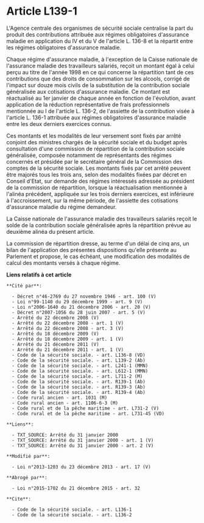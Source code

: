 # Article L139-1

L'Agence centrale des organismes de sécurité sociale centralise la part du produit des contributions attribuée aux régimes
obligatoires d'assurance maladie en application du IV et du V de l'article L. 136-8 et la répartit entre les régimes
obligatoires d'assurance maladie.

Chaque régime d'assurance maladie, à l'exception de la Caisse nationale de l'assurance maladie des travailleurs salariés,
reçoit un montant égal à celui perçu au titre de l'année 1998 en ce qui concerne la répartition tant de ces contributions que
des droits de consommation sur les alcools, corrigé de l'impact sur douze mois civils de la substitution de la contribution
sociale généralisée aux cotisations d'assurance maladie. Ce montant est réactualisé au 1er janvier de chaque année en
fonction de l'évolution, avant application de la réduction représentative de frais professionnels mentionnée au I de
l'article L. 136-2, de l'assiette de la contribution visée à l'article L. 136-1 attribuée aux régimes obligatoires
d'assurance maladie entre les deux derniers exercices connus.

Ces montants et les modalités de leur versement sont fixés par arrêté conjoint des ministres chargés de la sécurité sociale
et du budget après consultation d'une commission de répartition de la contribution sociale généralisée, composée notamment de
représentants des régimes concernés et présidée par le secrétaire général de la Commission des comptes de la sécurité
sociale. Les montants fixés par cet arrêté peuvent être majorés tous les trois ans, selon des modalités fixées par décret en
Conseil d'Etat, sur demande des régimes intéressés adressée au président de la commission de répartition, lorsque la
réactualisation mentionnée à l'alinéa précédent, appliquée sur les trois derniers exercices, est inférieure à
l'accroissement, sur la même période, de l'assiette des cotisations d'assurance maladie du régime demandeur.

La Caisse nationale de l'assurance maladie des travailleurs salariés reçoit le solde de la contribution sociale généralisée
après la répartition prévue au deuxième alinéa du présent article.

La commission de répartition dresse, au terme d'un délai de cinq ans, un bilan de l'application des présentes dispositions
qu'elle présente au Parlement et propose, le cas échéant, une modification des modalités de calcul des montants versés à
chaque régime.

**Liens relatifs à cet article**

	**Cité par**:

	  - Décret n°46-2769 du 27 novembre 1946 - art. 100 (V)
	  - Loi n°99-1140 du 29 décembre 1999 - art. 9 (V)
	  - Loi n°2006-1640 du 21 décembre 2006 - art. 20 (V)
	  - Décret n°2007-1056 du 28 juin 2007 - art. 5 (V)
	  - Arrêté du 22 décembre 2008 (V)
	  - Arrêté du 22 décembre 2008 - art. 1 (V)
	  - Arrêté du 22 décembre 2008 - art. 3 (V)
	  - Arrêté du 18 décembre 2009 (V)
	  - Arrêté du 18 décembre 2009 - art. 1 (V)
	  - Arrêté du 21 décembre 2011 (V)
	  - Arrêté du 21 décembre 2011 - art. 1 (V)
	  - Code de la sécurité sociale. - art. L136-8 (VD)
	  - Code de la sécurité sociale. - art. L139-2 (Ab)
	  - Code de la sécurité sociale. - art. L241-1 (MMN)
	  - Code de la sécurité sociale. - art. L612-1 (MMN)
	  - Code de la sécurité sociale. - art. L711-2 (M)
	  - Code de la sécurité sociale. - art. R139-1 (Ab)
	  - Code de la sécurité sociale. - art. R139-3 (Ab)
	  - Code de la sécurité sociale. - art. R139-4 (Ab)
	  - Code rural ancien - art. 1031 (M)
	  - Code rural ancien - art. 1106-6-3 (M)
	  - Code rural et de la pêche maritime - art. L731-2 (V)
	  - Code rural et de la pêche maritime - art. L731-45 (VD)

	**Liens**:

	  - TXT_SOURCE: Arrêté du 31 janvier 2000
	  - TXT_SOURCE: Arrêté du 31 janvier 2000 - art. 1 (V)
	  - TXT_SOURCE: Arrêté du 31 janvier 2000 - art. 2 (V)

	**Modifié par**:

	  - Loi n°2013-1203 du 23 décembre 2013 - art. 17 (V)

	**Abrogé par**:

	  - Loi n°2015-1702 du 21 décembre 2015 - art. 32

	**Cite**:

	  - Code de la sécurité sociale. - art. L136-1
	  - Code de la sécurité sociale. - art. L136-2
